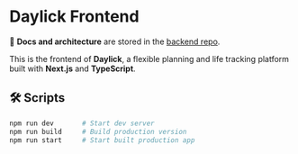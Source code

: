 # Daylick Frontend

📘 **Docs and architecture** are stored in the [backend repo](https://github.com/PavelsDenisovs/daylick-backend).

This is the frontend of **Daylick**, a flexible planning and life tracking platform built with **Next.js** and **TypeScript**.

## 🛠️ Scripts

```bash
npm run dev       # Start dev server
npm run build     # Build production version
npm run start     # Start built production app